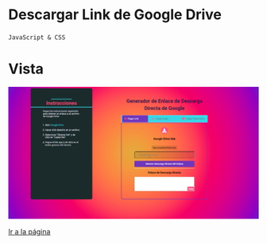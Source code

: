 # Descargar Link de Google Drive
`JavaScript & CSS`

# Vista 
![image](vista.gif)

[Ir a la página](https://pensive-allen-a3612b.netlify.app/)
